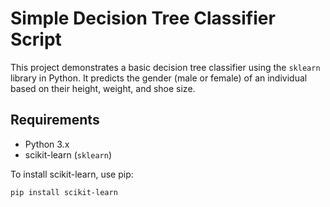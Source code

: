 # Simple Decision Tree Classifier Script

This project demonstrates a basic decision tree classifier using the `sklearn` library in Python. It predicts the gender (male or female) of an individual based on their height, weight, and shoe size.

## Requirements

* Python 3.x
* scikit-learn (`sklearn`)

To install scikit-learn, use pip:

```bash
pip install scikit-learn
